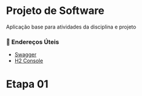 # Projeto de Software

Aplicação base para atividades da disciplina e projeto

### 🔗 Endereços Úteis

- [Swagger](http://localhost:8080/swagger-ui/index.html)
- [H2 Console](http://localhost:8080/h2-console)


# Etapa 01